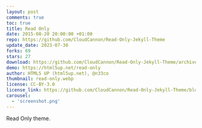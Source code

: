 ```yaml
---
layout: post
comments: true
toc: true
title: Read Only
date: 2015-08-20 20:00:00 +01:00
repo: https://github.com/CloudCannon/Read-Only-Jekyll-Theme
update_date: 2023-07-30
forks: 69
stars: 27
download: https://github.com/CloudCannon/Read-Only-Jekyll-Theme/archive/master.zip
demo: https://html5up.net/read-only
author: HTML5 UP (html5up.net), @n33co
thumbnail: read-only.webp
license: CC-BY-3.0
license_link: https://github.com/CloudCannon/Read-Only-Jekyll-Theme/blob/master/LICENSE.txt
carousel:
  - 'screenshot.png'
---
```


Read Only theme.
